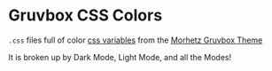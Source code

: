 # Gruvbox CSS Colors

`.css` files full of color [css variables] from the
[Morhetz Gruvbox Theme](https://github.com/morhetz/gruvbox)

It is broken up by Dark Mode, Light Mode, and all the Modes!

[css variables]: https://developer.mozilla.org/en-US/docs/Web/CSS/var()
